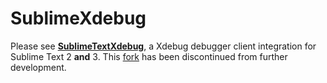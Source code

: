# SublimeXdebug
Please see __[SublimeTextXdebug](https://github.com/martomo/SublimeTextXdebug)__, a Xdebug debugger client integration for Sublime Text 2 __and__ 3.
This [fork](https://github.com/martomo/SublimeXdebug/tree/st3) has been discontinued from further development.